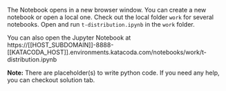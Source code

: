 The Notebook opens in a new browser window. You can create a new notebook or open a local one. Check out the local folder `work` for several notebooks. Open and run `t-distribution.ipynb` in the `work` folder.

You can also open the Jupyter Notebook at https://[[HOST_SUBDOMAIN]]-8888-[[KATACODA_HOST]].environments.katacoda.com/notebooks/work/t-distribution.ipynb

**Note:**
There are placeholder(s) to write python code. If you need any help, you can checkout solution tab.